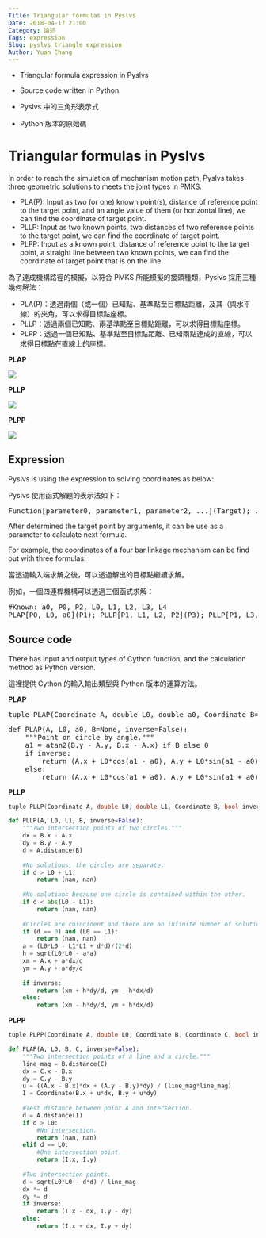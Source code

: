 ```yaml
---
Title: Triangular formulas in Pyslvs
Date: 2018-04-17 21:00
Category: 論述
Tags: expression
Slug: pyslvs_triangle_expression
Author: Yuan Chang
---
```


+ Triangular formula expression in Pyslvs
+ Source code written in Python

+ Pyslvs 中的三角形表示式
+ Python 版本的原始碼

<!-- PELICAN_END_SUMMARY -->

Triangular formulas in Pyslvs
===

In order to reach the simulation of mechanism motion path, Pyslvs takes three geometric solutions to meets the joint types in PMKS.

+ PLA(P): Input as two (or one) known point(s), distance of reference point to the target point, and an angle value of them (or horizontal line), we can find the coordinate of target point.
+ PLLP: Input as two known points, two distances of two reference points to the target point, we can find the coordinate of target point.
+ PLPP: Input as a known point, distance of reference point to the target point, a straight line between two known points, we can find the coordinate of target point that is on the line.

為了達成機構路徑的模擬，以符合 PMKS 所能模擬的接頭種類，Pyslvs 採用三種幾何解法：

+ PLA(P)：透過兩個（或一個）已知點、基準點至目標點距離，及其（與水平線）的夾角，可以求得目標點座標。
+ PLLP：透過兩個已知點、兩基準點至目標點距離，可以求得目標點座標。
+ PLPP：透過一個已知點、基準點至目標點距離、已知兩點連成的直線，可以求得目標點在直線上的座標。

**PLAP**

![](https://raw.githubusercontent.com/coursemdetw/project_site_files/gh-pages/files/pyslvs/PLAP.png)

**PLLP**

![](https://raw.githubusercontent.com/coursemdetw/project_site_files/gh-pages/files/pyslvs/PLLP.png)

**PLPP**

![](https://raw.githubusercontent.com/coursemdetw/project_site_files/gh-pages/files/pyslvs/PLPP.png)

Expression
---

Pyslvs is using the expression to solving coordinates as below:

Pyslvs 使用函式解題的表示法如下：

<pre style="overflow-x:scroll">
Function[parameter0, parameter1, parameter2, ...](Target); ...
</pre>


After determined the target point by arguments, it can be use as a parameter to calculate next formula.

For example, the coordinates of a four bar linkage mechanism can be find out with three formulas:

當透過輸入端求解之後，可以透過解出的目標點繼續求解。

例如，一個四連桿機構可以透過三個函式求解：

<pre style="overflow-x:scroll">
#Known: a0, P0, P2, L0, L1, L2, L3, L4
PLAP[P0, L0, a0](P1); PLLP[P1, L1, L2, P2](P3); PLLP[P1, L3, L4, P3](P4)
</pre>

Source code
---

There has input and output types of Cython function, and the calculation method as Python version.

這裡提供 Cython 的輸入輸出類型與 Python 版本的運算方法。

**PLAP**

<pre class="brush: c">
tuple PLAP(Coordinate A, double L0, double a0, Coordinate B=0, bool inverse=false);
</pre>

<pre class="brush: python">
def PLAP(A, L0, a0, B=None, inverse=False):
    """Point on circle by angle."""
    a1 = atan2(B.y - A.y, B.x - A.x) if B else 0
    if inverse:
        return (A.x + L0*cos(a1 - a0), A.y + L0*sin(a1 - a0))
    else:
        return (A.x + L0*cos(a1 + a0), A.y + L0*sin(a1 + a0))
</pre>

**PLLP**

```c
tuple PLLP(Coordinate A, double L0, double L1, Coordinate B, bool inverse=false);
```

```python
def PLLP(A, L0, L1, B, inverse=False):
    """Two intersection points of two circles."""
    dx = B.x - A.x
    dy = B.y - A.y
    d = A.distance(B)
    
    #No solutions, the circles are separate.
    if d > L0 + L1:
        return (nan, nan)
    
    #No solutions because one circle is contained within the other.
    if d < abs(L0 - L1):
        return (nan, nan)
    
    #Circles are coincident and there are an infinite number of solutions.
    if (d == 0) and (L0 == L1):
        return (nan, nan)
    a = (L0*L0 - L1*L1 + d*d)/(2*d)
    h = sqrt(L0*L0 - a*a)
    xm = A.x + a*dx/d
    ym = A.y + a*dy/d
    
    if inverse:
        return (xm + h*dy/d, ym - h*dx/d)
    else:
        return (xm - h*dy/d, ym + h*dx/d)
```

**PLPP**

```c
tuple PLPP(Coordinate A, double L0, Coordinate B, Coordinate C, bool inverse=false);
```

```python
def PLAP(A, L0, B, C, inverse=False):
    """Two intersection points of a line and a circle."""
    line_mag = B.distance(C)
    dx = C.x - B.x
    dy = C.y - B.y
    u = ((A.x - B.x)*dx + (A.y - B.y)*dy) / (line_mag*line_mag)
    I = Coordinate(B.x + u*dx, B.y + u*dy)
    
    #Test distance between point A and intersection.
    d = A.distance(I)
    if d > L0:
        #No intersection.
        return (nan, nan)
    elif d == L0:
        #One intersection point.
        return (I.x, I.y)
    
    #Two intersection points.
    d = sqrt(L0*L0 - d*d) / line_mag
    dx *= d
    dy *= d
    if inverse:
        return (I.x - dx, I.y - dy)
    else:
        return (I.x + dx, I.y + dy)
```
